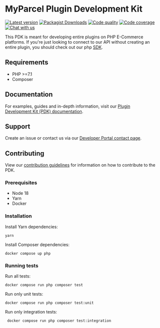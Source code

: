 # MyParcel Plugin Development Kit

[![Latest version](https://img.shields.io/github/v/release/myparcelnl/pdk)](https://github.com/myparcelnl/pdk/releases/latest)
[![Packagist Downloads](https://img.shields.io/packagist/dm/myparcelnl/pdk)](https://packagist.org/packages/myparcelnl/pdk)
[![Code quality](https://app.codacy.com/project/badge/Grade/c0f99d91962d448287b438b8162fff51)](https://www.codacy.com/gh/myparcelnl/pdk/dashboard?utm_source=github.com&utm_medium=referral&utm_content=myparcelnl/pdk&utm_campaign=Badge_Grade)
[![Code coverage](https://app.codacy.com/project/badge/Coverage/c0f99d91962d448287b438b8162fff51)](https://www.codacy.com/gh/myparcelnl/pdk/dashboard?utm_source=github.com&utm_medium=referral&utm_content=myparcelnl/pdk&utm_campaign=Badge_Coverage)
[![Chat with us](https://img.shields.io/badge/Slack-Chat%20with%20us-white?logo=slack&labelColor=4a154b)](https://join.slack.com/t/myparcel-dev/shared_invite/enQtNDkyNTg3NzA1MjM4LTM0Y2IzNmZlY2NkOWFlNTIyODY5YjFmNGQyYzZjYmQzMzliNDBjYzBkOGMwYzA0ZDYzNmM1NzAzNDY1ZjEzOTM)

This PDK is meant for developing entire plugins on PHP E-Commerce platforms. If you're just looking to connect to our API without creating an entire plugin, you should check out our php [SDK].

## Requirements

- PHP >=7.1
- Composer

## Documentation

For examples, guides and in-depth information, visit our [Plugin Development Kit (PDK) documentation].

## Support

Create an issue or contact us via our [Developer Portal contact page].

## Contributing

View our [contribution guidelines] for information on how to contribute to the PDK.

### Prerequisites

- Node 18
- Yarn
- Docker

### Installation

Install Yarn dependencies:

```shell
yarn
```

Install Composer dependencies:

```shell
docker compose up php
```

### Running tests

Run all tests:

```shell
docker compose run php composer test
```

Run only unit tests:

```shell
docker compose run php composer test:unit
```

Run only integration tests:

```shell
 docker compose run php composer test:integration
```

[Developer Portal contact page]: https://developer.myparcel.nl/contact.html
[Developer Portal]: https://developer.myparcel.nl
[SDK]: https://github.com/myparcelnl/sdk
[contribution guidelines]: https://github.com/myparcelnl/developer/blob/main/DEVELOPERS.md
[Plugin Development Kit (PDK) documentation]: https://developer.myparcel.nl/documentation/52.pdk/
